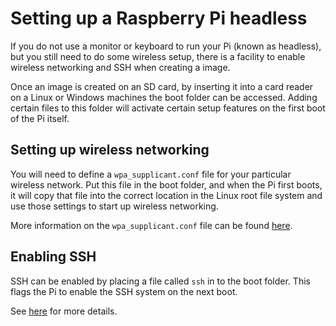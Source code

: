 # Setting up a Raspberry Pi headless

If you do not use a monitor or keyboard to run your Pi (known as headless), but you still need to do some wireless setup, there is a facility to enable wireless networking and SSH when creating a image.

Once an image is created on an SD card, by inserting it into a card reader on a Linux or Windows machines the boot folder can be accessed. Adding certain files to this folder will activate certain setup features on the first boot of the Pi itself.

## Setting up wireless networking

You will need to define a `wpa_supplicant.conf` file for your particular wireless network. Put this file in the boot folder, and when the Pi first boots, it will copy that file into the correct location in the Linux root file system and use those settings to start up wireless networking.

More information on the `wpa_supplicant.conf` file can be found [here](/configuration/wireless/wireless-cli.md).

## Enabling SSH

SSH can be enabled by placing a file called `ssh` in to the boot folder. This flags the Pi to enable the SSH system on the next boot.

See [here](/remote-access/ssh/#3-enable-ssh-on-a-headless-raspberry-pi-add-file-to-sd-card-on-another-machine) for more details.

